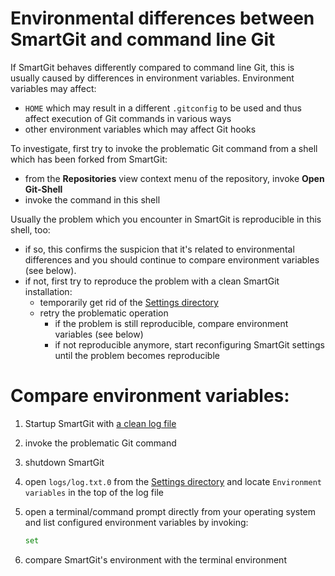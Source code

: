 # Environmental differences between SmartGit and command line Git

If SmartGit behaves differently compared to command line Git, this is
usually caused by differences in environment variables. Environment
variables may affect:

-   `HOME` which may result in a different `.gitconfig` to be used and
    thus affect execution of Git commands in various ways
-   other environment variables which may affect Git hooks

To investigate, first try to invoke the problematic Git command from a
shell which has been forked from SmartGit:

-   from the **Repositories** view context menu of the repository,
    invoke **Open Git-Shell**
-   invoke the command in this shell

Usually the problem which you encounter in SmartGit is reproducible in
this shell, too:

-   if so, this confirms the suspicion that it's related to
    environmental differences and you should continue to compare
    environment variables (see below).
-   if not, first try to reproduce the problem with a clean SmartGit
    installation:
    -   temporarily get rid of the [Settings directory](../Manual/Installation/Installation-and-Files.md)
    -   retry the problematic operation  
        -   if the problem is still reproducible, compare environment
            variables (see below)
        -   if not reproducible anymore, start reconfiguring SmartGit
            settings until the problem becomes reproducible

# Compare environment variables:

1.  Startup SmartGit with [a clean log file](Debugging.md)

2.  invoke the problematic Git command

3.  shutdown SmartGit

4.  open `logs/log.txt.0` from the [Settings directory](../Manual/Installation/Installation-and-Files.md) and
    locate `Environment variables` in the top of the log file

5.  open a terminal/command prompt directly from your operating system
    and list configured environment variables by invoking:



    ``` bash
    set
    ```



6.  compare SmartGit's environment with the terminal environment

